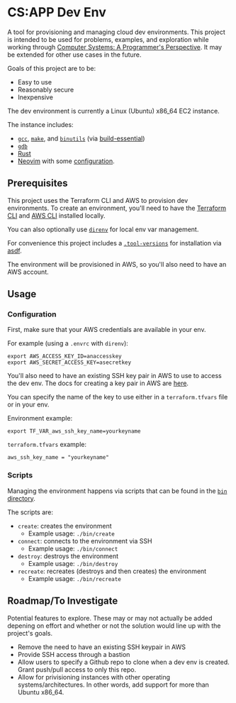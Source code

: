 # CS:APP Dev Env

A tool for provisioning and managing cloud dev environments. This project is intended to be used for problems,  examples, and exploration while working through [Computer Systems: A Programmer's Perspective](https://csapp.cs.cmu.edu/). It may be extended for other use cases in the future.

Goals of this project are to be:
* Easy to use
* Reasonably secure
* Inexpensive

The dev environment is currently a Linux (Ubuntu) x86_64 EC2 instance.

The instance includes:
* [`gcc`](https://gcc.gnu.org/), [`make`](https://www.gnu.org/software/make/), and [`binutils`](https://www.gnu.org/software/binutils/) (via [build-essential](https://packages.ubuntu.com/jammy/build-essential))
* [`gdb`](https://en.wikipedia.org/wiki/GNU_Debugger)
* [Rust](https://www.rust-lang.org/)
* [Neovim](https://neovim.io/) with some [configuration](https://gist.github.com/CDThomas/3532c223ee44383e991b3ee991df6866).

## Prerequisites

This project uses the Terraform CLI and AWS to provision dev environments. To create an environment, you'll need to have the [Terraform CLI](https://www.terraform.io/cli) and [AWS CLI](https://aws.amazon.com/cli/) installed locally.

You can also optionally use [`direnv`](https://direnv.net/) for local env var management.

For convenience this project includes a [`.tool-versions`](./.tool-versions) for installation via [asdf](https://asdf-vm.com/).

The environment will be provisioned in AWS, so you'll also need to have an AWS account.

## Usage

### Configuration

First, make sure that your AWS credentials are available in your env.

For example (using a `.envrc` with `direnv`):
```
export AWS_ACCESS_KEY_ID=anaccesskey
export AWS_SECRET_ACCESS_KEY=asecretkey
```

You'll also need to have an existing SSH key pair in AWS to use to access the dev env. The docs for creating a key pair in AWS are [here](https://docs.aws.amazon.com/AWSEC2/latest/UserGuide/create-key-pairs.html).

You can specify the name of the key to use either in a `terraform.tfvars` file or in your env.

Environment example:
```
export TF_VAR_aws_ssh_key_name=yourkeyname
```

`terraform.tfvars` example:
```
aws_ssh_key_name = "yourkeyname"
```

### Scripts

Managing the environment happens via scripts that can be found in the [`bin` directory](./bin/).

The scripts are:
* `create`: creates the environment
  * Example usage: `./bin/create`
* `connect`: connects to the environment via SSH
  * Example usage: `./bin/connect`
* `destroy`: destroys the environment
  * Example usage: `./bin/destroy`
* `recreate`: recreates (destroys and then creates) the environment
  * Example usage: `./bin/recreate`

## Roadmap/To Investigate

Potential features to explore. These may or may not actually be added depening on effort and whether or not the solution would line up with the project's goals.

* Remove the need to have an existing SSH keypair in AWS
* Provide SSH access through a bastion
* Allow users to specify a Github repo to clone when a dev env is created. Grant push/pull access to only this repo.
* Allow for privisioning instances with other operating systems/architectures. In other words, add support for more than Ubuntu x86_64.
